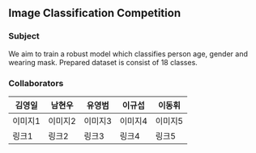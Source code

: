 ## Image Classification Competition 

### Subject

We aim to train a robust model which classifies person age, gender and wearing mask.
Prepared dataset is consist of 18 classes.

### Collaborators

|김영일|남현우|유영범|이규섭|이동휘|
|------|------|------|-------|------|
|이미지1|이미지2|이미지3|이미지4|이미지5|
|링크1|링크2|링크3|링크4|링크5|
